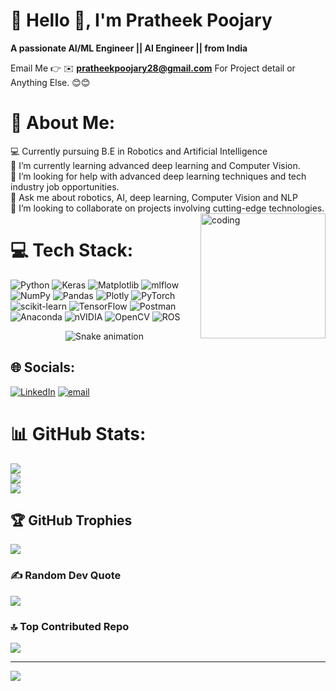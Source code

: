 # 💫 Hello 👋, I'm Pratheek Poojary
**A passionate AI/ML Engineer || AI Engineer || from India**

Email Me 👉 ✉️ **pratheekpoojary28@gmail.com** For Project detail or Anything Else. 😊😊

# 🔗 About Me:
💻 Currently pursuing  B.E in Robotics and Artificial Intelligence <br>🔭 I’m currently learning advanced deep learning and Computer Vision.<br>🤝 I’m looking for help with advanced deep learning techniques and tech industry job opportunities.<br>💬 Ask me about robotics, AI, deep learning, Computer Vision and NLP<br>👯 I’m looking to collaborate on projects involving cutting-edge technologies.
<img
  align="right"
  width="200"
  alt="coding"
 src=https://cdn.dribbble.com/users/2131993/screenshots/4948736/thoughtworks-gif_dribbble.gif
/>

# 💻 Tech Stack:
![Python](https://img.shields.io/badge/python-3670A0?style=for-the-badge&logo=python&logoColor=ffdd54) ![Keras](https://img.shields.io/badge/Keras-%23D00000.svg?style=for-the-badge&logo=Keras&logoColor=white) ![Matplotlib](https://img.shields.io/badge/Matplotlib-%23ffffff.svg?style=for-the-badge&logo=Matplotlib&logoColor=black) ![mlflow](https://img.shields.io/badge/mlflow-%23d9ead3.svg?style=for-the-badge&logo=numpy&logoColor=blue) ![NumPy](https://img.shields.io/badge/numpy-%23013243.svg?style=for-the-badge&logo=numpy&logoColor=white) ![Pandas](https://img.shields.io/badge/pandas-%23150458.svg?style=for-the-badge&logo=pandas&logoColor=white) ![Plotly](https://img.shields.io/badge/Plotly-%233F4F75.svg?style=for-the-badge&logo=plotly&logoColor=white) ![PyTorch](https://img.shields.io/badge/PyTorch-%23EE4C2C.svg?style=for-the-badge&logo=PyTorch&logoColor=white) ![scikit-learn](https://img.shields.io/badge/scikit--learn-%23F7931E.svg?style=for-the-badge&logo=scikit-learn&logoColor=white) ![TensorFlow](https://img.shields.io/badge/TensorFlow-%23FF6F00.svg?style=for-the-badge&logo=TensorFlow&logoColor=white) ![Postman](https://img.shields.io/badge/Postman-FF6C37?style=for-the-badge&logo=postman&logoColor=white) ![Anaconda](https://img.shields.io/badge/Anaconda-%2344A833.svg?style=for-the-badge&logo=anaconda&logoColor=white) ![nVIDIA](https://img.shields.io/badge/cuda-000000.svg?style=for-the-badge&logo=nVIDIA&logoColor=green) ![OpenCV](https://img.shields.io/badge/opencv-%23white.svg?style=for-the-badge&logo=opencv&logoColor=white) ![ROS](https://img.shields.io/badge/ros-%230A0FF9.svg?style=for-the-badge&logo=ros&logoColor=white)

<!-- Snake Game Repo View -->

<div align="center">
  <img src="https://profile-readme-generator.com/assets/snake.svg" alt="Snake animation" />
</div>

## 🌐 Socials:
[![LinkedIn](https://img.shields.io/badge/LinkedIn-%230077B5.svg?logo=linkedin&logoColor=white)](https://linkedin.com/in/pratheekpoojary23) [![email](https://img.shields.io/badge/Email-D14836?logo=gmail&logoColor=white)](mailto:pratheekpoojary28@gmail.com) 

# 📊 GitHub Stats:
![](https://github-readme-stats.vercel.app/api?username=Pratheek-Poojary23&theme=tokyonight&hide_border=false&include_all_commits=true&count_private=false)<br/>
![](https://nirzak-streak-stats.vercel.app/?user=Pratheek-Poojary23&theme=tokyonight&hide_border=false)<br/>
![](https://github-readme-stats.vercel.app/api/top-langs/?username=Pratheek-Poojary23&theme=tokyonight&hide_border=false&include_all_commits=true&count_private=false&layout=compact)

## 🏆 GitHub Trophies
![](https://github-profile-trophy.vercel.app/?username=Pratheek-Poojary23&theme=radical&no-frame=false&no-bg=true&margin-w=4)

### ✍️ Random Dev Quote
![](https://quotes-github-readme.vercel.app/api?type=horizontal&theme=radical)

### 🔝 Top Contributed Repo
![](https://github-contributor-stats.vercel.app/api?username=Pratheek-Poojary23&limit=5&theme=dark&combine_all_yearly_contributions=true)

---
[![](https://visitcount.itsvg.in/api?id=Pratheek-Poojary23&icon=0&color=0)](https://visitcount.itsvg.in)

<!-- Proudly created with GPRM ( https://gprm.itsvg.in ) -->
